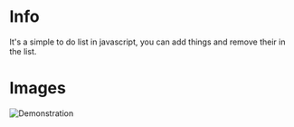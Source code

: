 # Info
It's a simple to do list in javascript, you can add things and remove their in the list.

# Images
![Demonstration](https://i.imgur.com/nEIqZSk.png)
